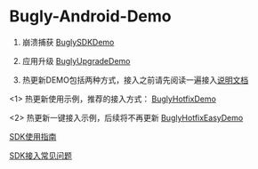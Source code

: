 # Bugly-Android-Demo

1. 崩溃捕获 [BuglySDKDemo](https://github.com/BuglyDevTeam/Bugly-Android-Demo/tree/master/BuglySDKDemo)

2. 应用升级 [BuglyUpgradeDemo](https://github.com/BuglyDevTeam/Bugly-Android-Demo/tree/master/BuglyUpgradeDemo)

3. 热更新DEMO包括两种方式，接入之前请先阅读一遍接入[说明文档](https://github.com/BuglyDevTeam/Bugly-Android-Demo/wiki/%E7%83%AD%E6%9B%B4%E6%96%B0SDK%E6%8E%A5%E5%85%A5%E8%AF%B4%E6%98%8E)

  <1> 热更新使用示例，推荐的接入方式： [BuglyHotfixDemo](https://github.com/BuglyDevTeam/Bugly-Android-Demo/tree/master/BuglyHotfixDemo)

  <2> 热更新一键接入示例，后续将不再更新 [BuglyHotfixEasyDemo](https://github.com/BuglyDevTeam/Bugly-Android-Demo/tree/master/BuglyHotfixEasyDemo)

[SDK使用指南](https://bugly.qq.com/docs/)

[SDK接入常见问题](https://github.com/BuglyDevTeam/Bugly-Android-Demo/wiki)
